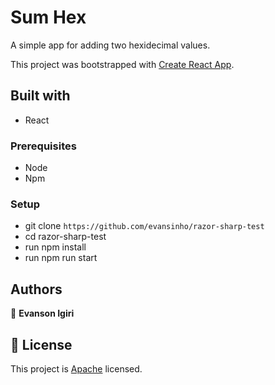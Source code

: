 # Sum Hex

A simple app for adding two hexidecimal values.

This project was bootstrapped with [Create React App](https://github.com/facebook/create-react-app).

## Built with

- React

### Prerequisites

- Node
- Npm

### Setup

- git clone `https://github.com/evansinho/razor-sharp-test`
- cd razor-sharp-test
- run npm install
- run npm run start

## Authors

👤 **Evanson Igiri**

## 📝 License

This project is [Apache](lic.url) licensed.
